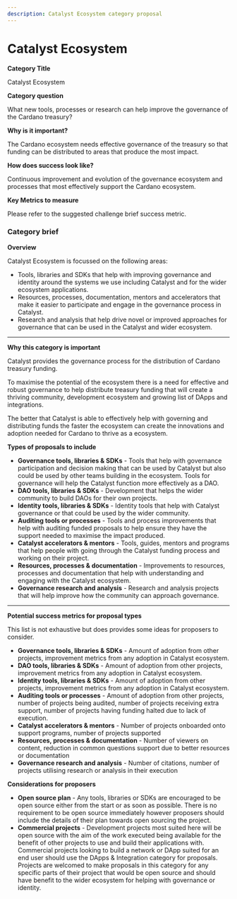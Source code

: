 ```yaml
---
description: Catalyst Ecosystem category proposal
---
```


# Catalyst Ecosystem

**Category Title**

Catalyst Ecosystem

**Category question**

What new tools, processes or research can help improve the governance of the Cardano treasury?

**Why is it important?**

The Cardano ecosystem needs effective governance of the treasury so that funding can be distributed to areas that produce the most impact.

**How does success look like?**

Continuous improvement and evolution of the governance ecosystem and processes that most effectively support the Cardano ecosystem.

**Key Metrics to measure**

Please refer to the suggested challenge brief success metric.



### **Category brief**

**Overview**

Catalyst Ecosystem is focussed on the following areas:

* Tools, libraries and SDKs that help with improving governance and identity around the systems we use including Catalyst and for the wider ecosystem applications.&#x20;
* Resources, processes, documentation, mentors and accelerators that make it easier to participate and engage in the governance process in Catalyst.
* Research and analysis that help drive novel or improved approaches for governance that can be used in the Catalyst and wider ecosystem.

****

**Why this category is important**

Catalyst provides the governance process for the distribution of Cardano treasury funding.&#x20;

To maximise the potential of the ecosystem there is a need for effective and robust governance to help distribute treasury funding that will create a thriving community, development ecosystem and growing list of DApps and integrations.

The better that Catalyst is able to effectively help with governing and distributing funds the faster the ecosystem can create the innovations and adoption needed for Cardano to thrive as a ecosystem.



**Types of proposals to include**

* **Governance tools, libraries & SDKs** - Tools that help with governance participation and decision making that can be used by Catalyst but also could be used by other teams building in the ecosystem. Tools for governance will help the Catalyst function more effectively as a DAO.
* **DAO tools, libraries & SDKs** - Development that helps the wider community to build DAOs for their own projects.
* **Identity tools, libraries & SDKs** - Identity tools that help with Catalyst governance or that could be used by the wider community.
* **Auditing tools or processes** - Tools and process improvements that help with auditing funded proposals to help ensure they have the support needed to maximise the impact produced.
* **Catalyst accelerators & mentors** - Tools, guides, mentors and programs that help people with going through the Catalyst funding process and working on their project.&#x20;
* **Resources, processes & documentation** - Improvements to resources, processes and documentation that help with understanding and engaging with the Catalyst ecosystem.
* **Governance research and analysis** - Research and analysis projects that will help improve how the community can approach governance.

****

**Potential success metrics for proposal types**

This list is not exhaustive but does provides some ideas for proposers to consider.

* **Governance tools, libraries & SDKs** - Amount of adoption from other projects, improvement metrics from any adoption in Catalyst ecosystem.
* **DAO tools, libraries & SDKs** - Amount of adoption from other projects, improvement metrics from any adoption in Catalyst ecosystem.
* **Identity tools, libraries & SDKs** - Amount of adoption from other projects, improvement metrics from any adoption in Catalyst ecosystem.
* **Auditing tools or processes** - Amount of adoption from other projects, number of projects being audited, number of projects receiving extra support, number of projects having funding halted due to lack of execution.
* **Catalyst accelerators & mentors** - Number of projects onboarded onto support programs, number of projects supported&#x20;
* **Resources, processes & documentation** - Number of viewers on content, reduction in common questions support due to better resources or documentation
* **Governance research and analysis** - Number of citations, number of projects utilising research or analysis in their execution



**Considerations for proposers**

* **Open source plan** - Any tools, libraries or SDKs are encouraged to be open source either from the start or as soon as possible. There is no requirement to be open source immediately however proposers should include the details of their plan towards open sourcing the project.
* **Commercial projects** - Development projects most suited here will be open source with the aim of the work executed being available for the benefit of other projects to use and build their applications with. Commercial projects looking to build a network or DApp suited for an end user should use the DApps & Integration category for proposals. Projects are welcomed to make proposals in this category for any specific parts of their project that would be open source and should have benefit to the wider ecosystem for helping with governance or identity.
